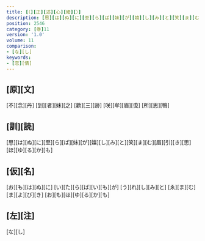 ```yaml
---
title: [（][正][述][心][緒][）]
description: [思][は][ぬ][に][至][ら][ば][妹][が][嬉][し][み][と][笑][ま][む][眉][引][き][思][ほ][ゆ][る][か][も]
position: 2546
category: [巻]11
version: '1.0'
volume: 11
comparison:
- [な][し]
keywords:
- [恋][情]
---
```


## [原][文]

[不][念][丹] [到][者][妹][之] [歡][三][跡] [咲][牟][眉][曵] [所][思][鴨]

## [訓][読]

[思][は][ぬ][に][至][ら][ば][妹][が][嬉][し][み][と][笑][ま][む][眉][引][き][思][ほ][ゆ][る][か][も]

## [仮][名]

[お][も][は][ぬ][に] [い][た][ら][ば][い][も][が] [う][れ][し][み][と] [ゑ][ま][む][ま][よ][び][き] [お][も][ほ][ゆ][る][か][も]

## [左][注]

[な][し]
